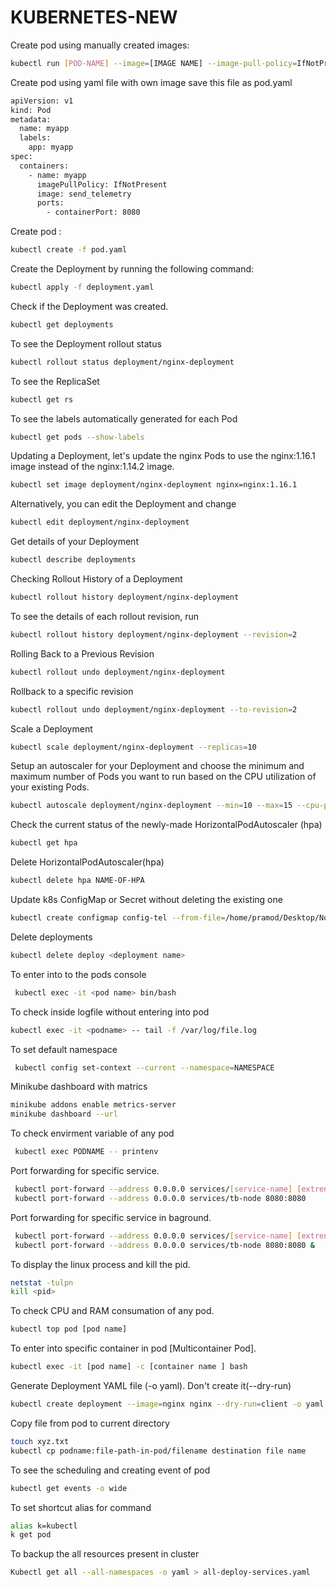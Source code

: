 # KUBERNETES-NEW

Create pod using manually created images:
```bash
kubectl run [POD-NAME] --image=[IMAGE NAME] --image-pull-policy=IfNotPresent

```
Create pod using yaml file with own image
save this file as pod.yaml
```bash
apiVersion: v1
kind: Pod
metadata:
  name: myapp
  labels:
    app: myapp
spec:
  containers:
    - name: myapp
      imagePullPolicy: IfNotPresent
      image: send_telemetry
      ports:
        - containerPort: 8080
```

Create pod :
```bash
kubectl create -f pod.yaml
```

Create the Deployment by running the following command:
```bash
kubectl apply -f deployment.yaml
```
Check if the Deployment was created.
```bash
kubectl get deployments
```
To see the Deployment rollout status
```bash
kubectl rollout status deployment/nginx-deployment

```
To see the ReplicaSet
```bash
kubectl get rs
```
To see the labels automatically generated for each Pod

```bash
kubectl get pods --show-labels
```
Updating a Deployment, let's update the nginx Pods to use the nginx:1.16.1 image instead of the nginx:1.14.2 image.

```bash
kubectl set image deployment/nginx-deployment nginx=nginx:1.16.1
```
Alternatively, you can edit the Deployment and change

```bash
kubectl edit deployment/nginx-deployment
```
Get details of your Deployment

```bash
kubectl describe deployments
```
Checking Rollout History of a Deployment

```bash
kubectl rollout history deployment/nginx-deployment
```
To see the details of each rollout revision, run

```bash
kubectl rollout history deployment/nginx-deployment --revision=2
```
Rolling Back to a Previous Revision
```bash
kubectl rollout undo deployment/nginx-deployment
```
Rollback to a specific revision
```bash
kubectl rollout undo deployment/nginx-deployment --to-revision=2
```
Scale a Deployment
```bash
kubectl scale deployment/nginx-deployment --replicas=10
```
Setup an autoscaler for your Deployment and choose the minimum and maximum number of Pods you want to run based on the CPU utilization of your existing Pods.
```bash
kubectl autoscale deployment/nginx-deployment --min=10 --max=15 --cpu-percent=80
```
Check the current status of the newly-made HorizontalPodAutoscaler (hpa)
```bash
kubectl get hpa
```
Delete HorizontalPodAutoscaler(hpa)
```bash
kubectl delete hpa NAME-OF-HPA
```
Update k8s ConfigMap or Secret without deleting the existing one
```bash
kubectl create configmap config-tel --from-file=/home/pramod/Desktop/Nodebook/project/new_docker/app/ -o yaml --dry-run | kubectl apply -f -

```
Delete deployments
```bash
kubectl delete deploy <deployment name>

```
To enter into to the pods console
```bash
 kubectl exec -it <pod name> bin/bash
```
To check inside logfile without entering into pod
```bash
kubectl exec -it <podname> -- tail -f /var/log/file.log
```
To set default namespace
```bash
 kubectl config set-context --current --namespace=NAMESPACE
```
Minikube dashboard with matrics
```bash
minikube addons enable metrics-server
minikube dashboard --url
```

To check envirment variable of any pod
```bash
 kubectl exec PODNAME -- printenv
```
Port forwarding for specific service.
```bash
 kubectl port-forward --address 0.0.0.0 services/[service-name] [extrenalport]:[service-internalport]
 kubectl port-forward --address 0.0.0.0 services/tb-node 8080:8080
```
Port forwarding for specific service in baground.
```bash
 kubectl port-forward --address 0.0.0.0 services/[service-name] [extrenalport]:[service-internalport] &
 kubectl port-forward --address 0.0.0.0 services/tb-node 8080:8080 &
```
To display the linux process and kill the pid.
```bash
netstat -tulpn
kill <pid>
```

To check CPU and RAM consumation of any pod.
```bash
kubectl top pod [pod name]
```

To enter into specific container in pod [Multicontainer Pod].
```bash
kubectl exec -it [pod name] -c [container name ] bash
```

Generate Deployment YAML file (-o yaml). Don't create it(--dry-run)
```bash
kubectl create deployment --image=nginx nginx --dry-run=client -o yaml > nginx-deployment.yaml
```


Copy file from pod to current directory
```bash
touch xyz.txt
kubectl cp podname:file-path-in-pod/filename destination file name
```
To see the scheduling and creating event of pod
```bash
kubectl get events -o wide
```
To set shortcut alias for command
```bash
alias k=kubectl
k get pod
```
To backup the all resources present in cluster
```bash
Kubectl get all --all-namespaces -o yaml > all-deploy-services.yaml
```
